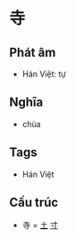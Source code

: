 # 寺

## Phát âm
* Hán Việt: tự

## Nghĩa
* chùa

## Tags
* Hán Việt

## Cấu trúc
* 寺 = [土](土.md) [寸](寸.md)

<script>window.HANZI_FIELD='寺';</script>